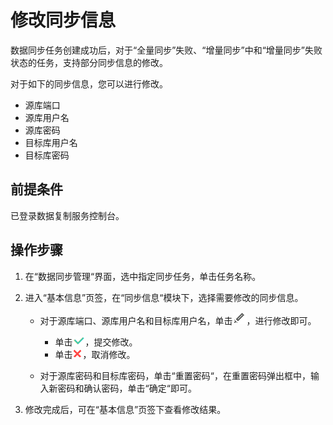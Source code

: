 # 修改同步信息<a name="drs_10_0016"></a>

数据同步任务创建成功后，对于“全量同步”失败、“增量同步”中和“增量同步”失败状态的任务，支持部分同步信息的修改。

对于如下的同步信息，您可以进行修改。

-   源库端口
-   源库用户名
-   源库密码
-   目标库用户名
-   目标库密码

## 前提条件<a name="section16256919193311"></a>

已登录数据复制服务控制台。

## 操作步骤<a name="section17751227103517"></a>

1.  在“数据同步管理“界面，选中指定同步任务，单击任务名称。
2.  进入“基本信息”页签，在“同步信息“模块下，选择需要修改的同步信息。
    -   对于源库端口、源库用户名和目标库用户名，单击![](figures/icon-edit.png)，进行修改即可。
        -   单击![](figures/icon-true.png)，提交修改。
        -   单击![](figures/icon-false.png)，取消修改。

    -   对于源库密码和目标库密码，单击“重置密码“，在重置密码弹出框中，输入新密码和确认密码，单击“确定“即可。

3.  修改完成后，可在“基本信息”页签下查看修改结果。


